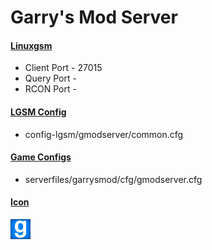 # Garry's Mod Server
#### [Linuxgsm](https://linuxgsm.com/servers/gmodserver/)
  * Client Port - 27015
  * Query Port - 
  * RCON Port - 
  
#### [LGSM Config](https://github.com/GameServerManagers/LinuxGSM/tree/master/lgsm/config-default/config-lgsm/gmodserver)
  * config-lgsm/gmodserver/common.cfg

#### [Game Configs](https://github.com/GameServerManagers/Game-Server-Configs/tree/main/gmod)
  * serverfiles/garrysmod/cfg/gmodserver.cfg

#### [Icon](../icons/gmod-icon.png)
![](../icons/gmod-icon.png)